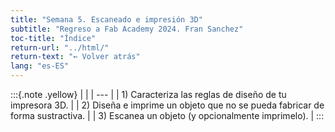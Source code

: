 ```yaml
---
title: "Semana 5. Escaneado e impresión 3D"
subtitle: "Regreso a Fab Academy 2024. Fran Sanchez"
toc-title: "Índice"
return-url: "../html/"
return-text: "← Volver atrás"
lang: "es-ES"
---
```

:::{.note .yellow}
|     |
| --- |
| 1) Caracteriza las reglas de diseño de tu impresora 3D. |
| 2) Diseña e imprime un objeto que no se pueda fabricar de forma sustractiva. |
| 3) Escanea un objeto (y opcionalmente imprimelo). |
:::

